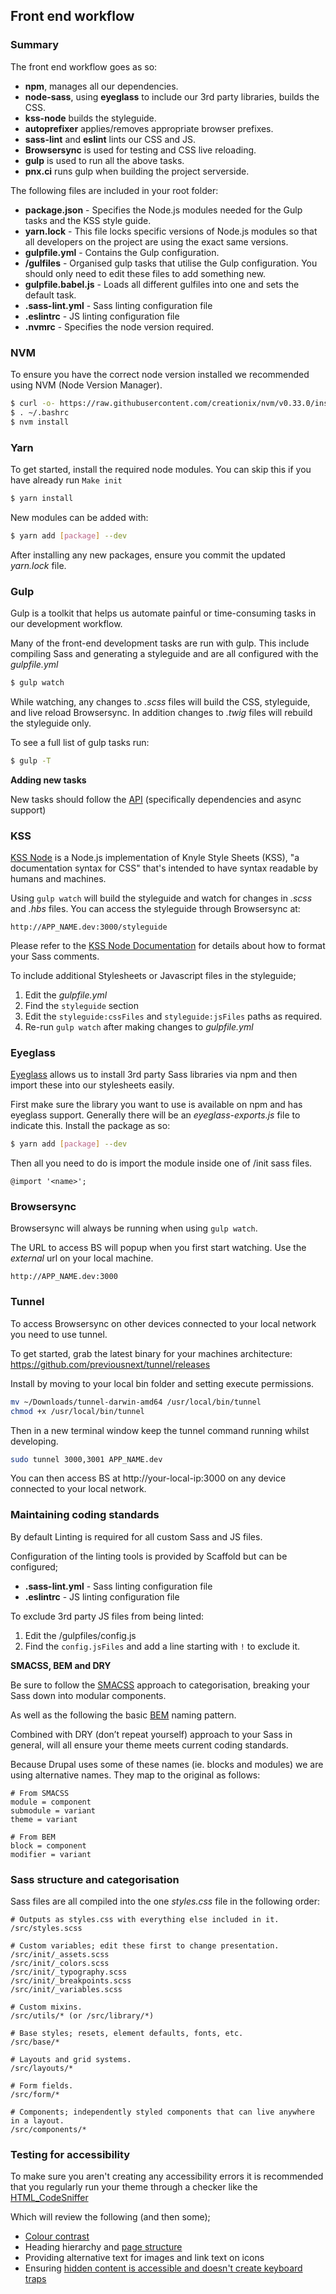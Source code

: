 ## Front end workflow

### Summary

The front end workflow goes as so:

- **npm**, manages all our dependencies.
- **node-sass**, using **eyeglass** to include our 3rd party libraries, builds the CSS.
- **kss-node** builds the styleguide.
- **autoprefixer** applies/removes appropriate browser prefixes.
- **sass-lint** and **eslint** lints our CSS and JS.
- **Browsersync** is used for testing and CSS live reloading.
- **gulp** is used to run all the above tasks.
- **pnx.ci** runs gulp when building the project serverside.

The following files are included in your root folder:

- **package.json** - Specifies the Node.js modules needed for the Gulp tasks and the KSS style guide.
- **yarn.lock** - This file locks specific versions of Node.js modules so that all developers on the project are using the exact same versions.
- **gulpfile.yml** - Contains the Gulp configuration.
- **/gulfiles** - Organised gulp tasks that utilise the Gulp configuration. You should only need to edit these files to add something new.
- **gulpfile.babel.js** - Loads all different gulfiles into one and sets the default task.
- **.sass-lint.yml** - Sass linting configuration file
- **.eslintrc** - JS linting configuration file
- **.nvmrc** - Specifies the node version required.

### NVM

To ensure you have the correct node version installed we recommended using NVM (Node Version Manager).

```bash
$ curl -o- https://raw.githubusercontent.com/creationix/nvm/v0.33.0/install.sh | bash
$ . ~/.bashrc
$ nvm install
```

### Yarn

To get started, install the required node modules. You can skip this if you have
already run `Make init`

```bash
$ yarn install
```

New modules can be added with:

```bash
$ yarn add [package] --dev
```

After installing any new packages, ensure you commit the updated _yarn.lock_ file.


### Gulp

Gulp is a toolkit that helps us automate painful or time-consuming tasks in our development workflow.

Many of the front-end development tasks are run with gulp. This include compiling Sass and generating a styleguide and are all configured with the _gulpfile.yml_

```bash
$ gulp watch
```

While watching, any changes to _.scss_ files will build the CSS, styleguide, and live reload Browsersync. In addition changes to _.twig_ files will rebuild the styleguide only.

To see a full list of gulp tasks run:

```bash
$ gulp -T
```

**Adding new tasks**

New tasks should follow the [API](https://github.com/gulpjs/gulp/blob/master/docs/API.md#gulptaskname-deps-fn) (specifically dependencies and async support)

### KSS

[KSS Node](https://www.npmjs.com/package/kss) is a Node.js implementation of Knyle Style Sheets (KSS), "a documentation syntax for CSS" that's intended to have syntax readable by humans and machines.

Using `gulp watch` will build the styleguide and watch for changes in _.scss_ and _.hbs_ files. You can access the styleguide through Browsersync at:

```
http://APP_NAME.dev:3000/styleguide
```

Please refer to the [KSS Node Documentation](https://github.com/kss-node/kss/blob/spec/SPEC.md) for details about how to format your Sass comments.

To include additional Stylesheets or Javascript files in the styleguide;

1. Edit the _gulpfile.yml_
2. Find the `styleguide` section
3. Edit the `styleguide:cssFiles` and `styleguide:jsFiles` paths as required.
4. Re-run `gulp watch` after making changes to _gulpfile.yml_

### Eyeglass

[Eyeglass](https://github.com/src-eyeglass/eyeglass) allows us to install 3rd party Sass libraries via npm and then import these into our stylesheets easily.

First make sure the library you want to use is available on npm and has eyeglass support. Generally there will be an _eyeglass-exports.js_ file to indicate this. Install the package as so:

```bash
$ yarn add [package] --dev
```

Then all you need to do is import the module inside one of /init sass files.

```
@import '<name>';
```

### Browsersync

Browsersync will always be running when using `gulp watch`.

The URL to access BS will popup when you first start watching. Use the _external_ url on your local machine.

```
http://APP_NAME.dev:3000
```

### Tunnel

To access Browsersync on other devices connected to your local network you need to use tunnel.

To get started, grab the latest binary for your machines architecture: https://github.com/previousnext/tunnel/releases

Install by moving to your local bin folder and setting execute permissions.

```bash
mv ~/Downloads/tunnel-darwin-amd64 /usr/local/bin/tunnel
chmod +x /usr/local/bin/tunnel
```

Then in a new terminal window keep the tunnel command running whilst developing.

```bash
sudo tunnel 3000,3001 APP_NAME.dev
```

You can then access BS at http://your-local-ip:3000 on any device connected to your local network.

### Maintaining coding standards

By default Linting is required for all custom Sass and JS files.

Configuration of the linting tools is provided by Scaffold but can be configured;

- **.sass-lint.yml** - Sass linting configuration file
- **.eslintrc** - JS linting configuration file

To exclude 3rd party JS files from being linted:

1. Edit the /gulpfiles/config.js
2. Find the `config.jsFiles` and add a line starting with `!` to exclude it.

**SMACSS, BEM and DRY**

Be sure to follow the [SMACSS](http://smacss.com/) approach to categorisation,
breaking your Sass down into modular components.

As well as the following the basic [BEM](http://bem.info/) naming pattern.

Combined with DRY (don’t repeat yourself) approach to your Sass in general,
will all ensure your theme meets current coding standards.

Because Drupal uses some of these names (ie. blocks and modules)
we are using alternative names. They map to the original as follows:

```
# From SMACSS
module = component
submodule = variant
theme = variant

# From BEM
block = component
modifier = variant
```

### Sass structure and categorisation

Sass files are all compiled into the one _styles.css_ file in the following order:

```
# Outputs as styles.css with everything else included in it.
/src/styles.scss

# Custom variables; edit these first to change presentation.
/src/init/_assets.scss
/src/init/_colors.scss
/src/init/_typography.scss
/src/init/_breakpoints.scss
/src/init/_variables.scss

# Custom mixins.
/src/utils/* (or /src/library/*)

# Base styles; resets, element defaults, fonts, etc.
/src/base/*

# Layouts and grid systems.
/src/layouts/*

# Form fields.
/src/form/*

# Components; independently styled components that can live anywhere in a layout.
/src/components/*
```

### Testing for accessibility

To make sure you aren't creating any accessibility errors it is recommended that you regularly
run your theme through a checker like the [HTML_CodeSniffer](https://squizlabs.github.io/HTML_CodeSniffer/)

Which will review the following (and then some);

- [Colour contrast](http://webaim.org/resources/contrastchecker/)
- Heading hierarchy and [page structure](http://webaim.org/techniques/semanticstructure/)
- Providing alternative text for images and link text on icons
- Ensuring [hidden content is accessible and doesn't create keyboard traps](https://www.previousnext.com.au/blog/so-many-ways-hide)
